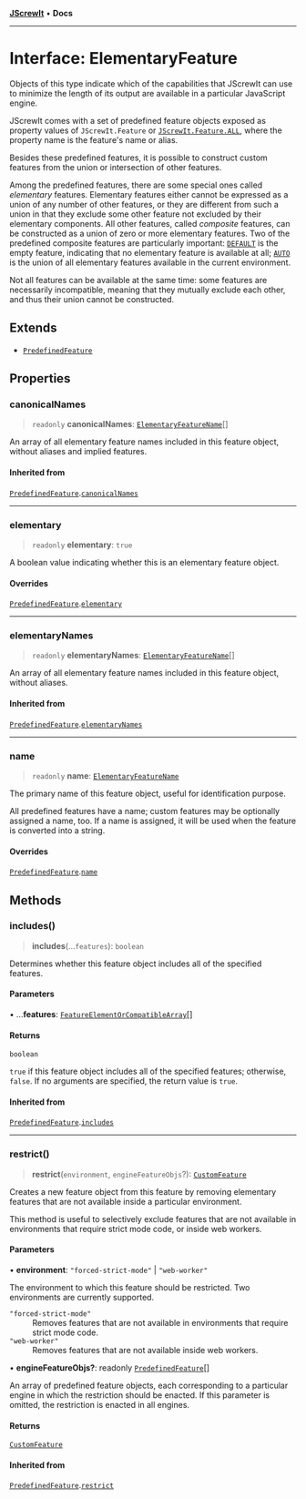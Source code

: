 [**JScrewIt**](../README.md) • **Docs**

***

# Interface: ElementaryFeature

Objects of this type indicate which of the capabilities that JScrewIt can use to minimize the
length of its output are available in a particular JavaScript engine.

JScrewIt comes with a set of predefined feature objects exposed as property values of
`JScrewIt.Feature` or [`JScrewIt.Feature.ALL`](FeatureConstructor.md#all), where the property
name is the feature's name or alias.

Besides these predefined features, it is possible to construct custom features from the union or
intersection of other features.

Among the predefined features, there are some special ones called *elementary* features.
Elementary features either cannot be expressed as a union of any number of other features, or
they are different from such a union in that they exclude some other feature not excluded by
their elementary components.
All other features, called *composite* features, can be constructed as a union of zero or more
elementary features.
Two of the predefined composite features are particularly important: [`DEFAULT`](FeatureConstructor.md#default) is the empty feature, indicating that no elementary
feature is available at all; [`AUTO`](FeatureAll.md#auto) is the union of all
elementary features available in the current environment.

Not all features can be available at the same time: some features are necessarily incompatible,
meaning that they mutually exclude each other, and thus their union cannot be constructed.

## Extends

- [`PredefinedFeature`](PredefinedFeature.md)

## Properties

### canonicalNames

> `readonly` **canonicalNames**: [`ElementaryFeatureName`](../type-aliases/ElementaryFeatureName.md)[]

An array of all elementary feature names included in this feature object, without aliases and
implied features.

#### Inherited from

[`PredefinedFeature`](PredefinedFeature.md).[`canonicalNames`](PredefinedFeature.md#canonicalnames)

***

### elementary

> `readonly` **elementary**: `true`

A boolean value indicating whether this is an elementary feature object.

#### Overrides

[`PredefinedFeature`](PredefinedFeature.md).[`elementary`](PredefinedFeature.md#elementary)

***

### elementaryNames

> `readonly` **elementaryNames**: [`ElementaryFeatureName`](../type-aliases/ElementaryFeatureName.md)[]

An array of all elementary feature names included in this feature object, without aliases.

#### Inherited from

[`PredefinedFeature`](PredefinedFeature.md).[`elementaryNames`](PredefinedFeature.md#elementarynames)

***

### name

> `readonly` **name**: [`ElementaryFeatureName`](../type-aliases/ElementaryFeatureName.md)

The primary name of this feature object, useful for identification purpose.

All predefined features have a name; custom features may be optionally assigned a name, too.
If a name is assigned, it will be used when the feature is converted into a string.

#### Overrides

[`PredefinedFeature`](PredefinedFeature.md).[`name`](PredefinedFeature.md#name)

## Methods

### includes()

> **includes**(...`features`): `boolean`

Determines whether this feature object includes all of the specified features.

#### Parameters

• ...**features**: [`FeatureElementOrCompatibleArray`](../type-aliases/FeatureElementOrCompatibleArray.md)[]

#### Returns

`boolean`

`true` if this feature object includes all of the specified features; otherwise, `false`.
If no arguments are specified, the return value is `true`.

#### Inherited from

[`PredefinedFeature`](PredefinedFeature.md).[`includes`](PredefinedFeature.md#includes)

***

### restrict()

> **restrict**(`environment`, `engineFeatureObjs`?): [`CustomFeature`](CustomFeature.md)

Creates a new feature object from this feature by removing elementary features that are not
available inside a particular environment.

This method is useful to selectively exclude features that are not available in environments
that require strict mode code, or inside web workers.

#### Parameters

• **environment**: `"forced-strict-mode"` \| `"web-worker"`

The environment to which this feature should be restricted.
Two environments are currently supported.

<dl>

<dt><code>"forced-strict-mode"</code></dt>
<dd>
Removes features that are not available in environments that require strict mode code.
</dd>

<dt><code>"web-worker"</code></dt>
<dd>Removes features that are not available inside web workers.</dd>

</dl>

• **engineFeatureObjs?**: readonly [`PredefinedFeature`](PredefinedFeature.md)[]

An array of predefined feature objects, each corresponding to a particular engine in which
the restriction should be enacted.
If this parameter is omitted, the restriction is enacted in all engines.

#### Returns

[`CustomFeature`](CustomFeature.md)

#### Inherited from

[`PredefinedFeature`](PredefinedFeature.md).[`restrict`](PredefinedFeature.md#restrict)
